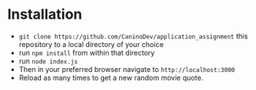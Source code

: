 # Installation
- `git clone https://github.com/CaninoDev/application_assignment` this repository to a local directory of your choice
- run `npm install` from within that directory
- run `node index.js`
- Then in your preferred browser navigate to `http://localhost:3000`
- Reload as many times to get a new random movie quote.
